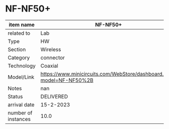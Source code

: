 
# NF-NF50+

| item name | NF-NF50+ |
| -------- | -------- | 
| related to | Lab | 
| Type | HW | 
| Section | Wireless | 
| Category | connector |
| Technology | Coaxial |
| Model/Link | https://www.minicircuits.com/WebStore/dashboard.html?model=NF-NF50%2B |
| Notes | nan |
| Status | DELIVERED |
| arrival date | 15-2-2023 |
| number of instances | 10.0 | 
        